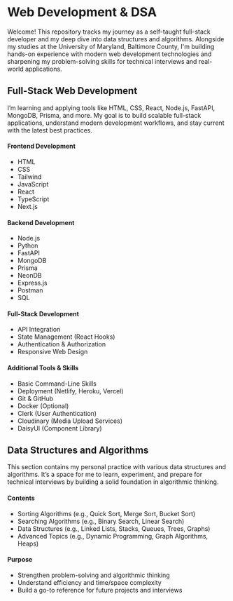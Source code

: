 
# **Web Development & DSA**

Welcome! This repository tracks my journey as a self-taught full-stack developer and my deep dive into data structures and algorithms. Alongside my studies at the University of Maryland, Baltimore County, I'm building hands-on experience with modern web development technologies and sharpening my problem-solving skills for technical interviews and real-world applications.

## **Full-Stack Web Development**

I’m learning and applying tools like HTML, CSS, React, Node.js, FastAPI, MongoDB, Prisma, and more. My goal is to build scalable full-stack applications, understand modern development workflows, and stay current with the latest best practices.

#### **Frontend Development**
- HTML  
- CSS  
- Tailwind  
- JavaScript  
- React  
- TypeScript  
- Next.js  

#### **Backend Development**
- Node.js  
- Python  
- FastAPI  
- MongoDB  
- Prisma  
- NeonDB  
- Express.js  
- Postman  
- SQL  

#### **Full-Stack Development**
- API Integration  
- State Management (React Hooks)  
- Authentication & Authorization  
- Responsive Web Design  

#### **Additional Tools & Skills**
- Basic Command-Line Skills  
- Deployment (Netlify, Heroku, Vercel)  
- Git & GitHub  
- Docker (Optional)  
- Clerk (User Authentication)  
- Cloudinary (Media Upload Services)  
- DaisyUI (Component Library)  

## **Data Structures and Algorithms**

This section contains my personal practice with various data structures and algorithms. It’s a space for me to learn, experiment, and prepare for technical interviews by building a solid foundation in algorithmic thinking.

#### **Contents**
- Sorting Algorithms (e.g., Quick Sort, Merge Sort, Bucket Sort)  
- Searching Algorithms (e.g., Binary Search, Linear Search)  
- Data Structures (e.g., Linked Lists, Stacks, Queues, Trees, Graphs)  
- Advanced Topics (e.g., Dynamic Programming, Graph Algorithms, Heaps)  

#### **Purpose**
- Strengthen problem-solving and algorithmic thinking  
- Understand efficiency and time/space complexity  
- Build a go-to reference for future projects and interviews  